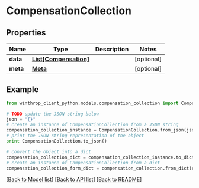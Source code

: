 # CompensationCollection


## Properties

Name | Type | Description | Notes
------------ | ------------- | ------------- | -------------
**data** | [**List[Compensation]**](Compensation.md) |  | [optional] 
**meta** | [**Meta**](Meta.md) |  | [optional] 

## Example

```python
from winthrop_client_python.models.compensation_collection import CompensationCollection

# TODO update the JSON string below
json = "{}"
# create an instance of CompensationCollection from a JSON string
compensation_collection_instance = CompensationCollection.from_json(json)
# print the JSON string representation of the object
print CompensationCollection.to_json()

# convert the object into a dict
compensation_collection_dict = compensation_collection_instance.to_dict()
# create an instance of CompensationCollection from a dict
compensation_collection_form_dict = compensation_collection.from_dict(compensation_collection_dict)
```
[[Back to Model list]](../README.md#documentation-for-models) [[Back to API list]](../README.md#documentation-for-api-endpoints) [[Back to README]](../README.md)


